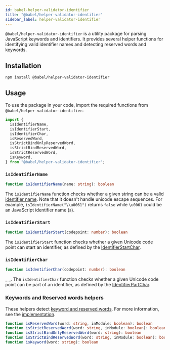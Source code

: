 ```yaml
---
id: babel-helper-validator-identifier
title: "@babel/helper-validator-identifier"
sidebar_label: helper-validator-identifier
---
```

`@babel/helper-validator-identifier` is a utility package for parsing JavaScript keywords and identifiers. It provides several helper functions for identifying valid identifier names and detecting reserved words and keywords.
## Installation
```shell npm2yarn
npm install @babel/helper-validator-identifier
```
## Usage

To use the package in your code, import the required functions from `@babel/helper-validator-identifier`:

```js title="my-babel-plugin.js"
import {
  isIdentifierName,
  isIdentifierStart,
  isIdentifierChar,
  isReservedWord,
  isStrictBindOnlyReservedWord,
  isStrictBindReservedWord,
  isStrictReservedWord,
  isKeyword,
} from "@babel/helper-validator-identifier";
```

### `isIdentifierName`
```typescript
function isIdentifierName(name: string): boolean
```

The `isIdentifierName` function checks whether a given string can be a valid [identifier name](https://tc39.es/ecma262/#prod-IdentifierName). Note that it doesn't handle unicode escape sequences. For example, `isIdentifierName("\\u0061")` returns `false` while `\u0061` could be an JavaScript identifier name (`a`).

### `isIdentifierStart`
```typescript
function isIdentifierStart(codepoint: number): boolean
```

The `isIdentifierStart` function checks whether a given Unicode code point can start an identifier, as defined by the [IdentifierStartChar](https://tc39.es/ecma262/#prod-IdentifierStartChar).

### `isIdentifierChar`
```typescript
function isIdentifierChar(codepoint: number): boolean
```

<thank>_ _.
The `isIdentifierChar` function checks whether a given Unicode code point can be part of an identifier, as defined by the [IdentifierPartChar](https://tc39.es/ecma262/#prod-IdentifierPartChar).

### Keywords and Reserved words helpers

These helpers detect [keyword and reserved words](https://tc39.es/ecma262/#sec-keywords-and-reserved-words). For more information, see the [implementation](https://github.com/babel/babel/blob/main/packages/babel-helper-validator-identifier/src/keyword.ts).

```typescript
function isReservedWord(word: string, inModule: boolean): boolean
function isStrictReservedWord(word: string, inModule: boolean): boolean
function isStrictBindOnlyReservedWord(word: string): boolean
function isStrictBindReservedWord(word: string, inModule: boolean): boolean
function isKeyword(word: string): boolean
```

